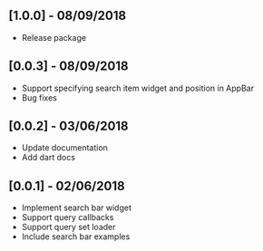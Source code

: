 ## [1.0.0] - 08/09/2018

- Release package

## [0.0.3] - 08/09/2018

- Support specifying search item widget and position in AppBar
- Bug fixes

## [0.0.2] - 03/06/2018

- Update documentation
- Add dart docs

## [0.0.1] - 02/06/2018

- Implement search bar widget
- Support query callbacks
- Support query set loader
- Include search bar examples
